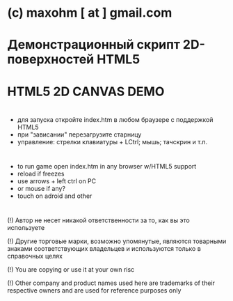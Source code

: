 #
# (c) maxohm [ at ] gmail.com
#
# Демонстрационный скрипт 2D-поверхностей HTML5
#
# HTML5 2D CANVAS DEMO
#
- для запуска откройте index.htm в любом браузере с поддержкой HTML5
- при "зависании" перезагрузите старницу
- управление: стрелки клавиатуры + LCtrl; мышь; тачскрин и т.п.
#
- to run game open index.htm in any browser w/HTML5 support
- reload if freezes
- use arrows + left ctrl on PC
- or mouse if any?
- touch on adroid and other
#
(!) Автор не несет никакой ответственности за то, как вы это используете

(!) Другие торговые марки, возможно упомянутые, являются товарными знаками соответствующих владельцев и используются только в справочных целях

(!) You are copying or use it at your own risc

(!) Other company and product names used here are trademarks of their respective owners and are used for reference purposes only